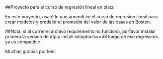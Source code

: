 ##Proyecto para el curso de regresión lineal en platzi

En este proyecto, usaré lo que aprendí en el curso de regresion lineal para crear modelos y predecir el promedio del
valor de las casas en Boston.

##Nota, si al correr el archivo requirements no funciona, porfavor instalar primero la version de #!pip install setuptools==58
luego de eso regressors ya es compatible.

Muchas gracias por leer. 
